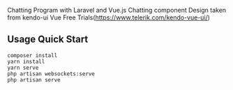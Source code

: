 Chatting Program with Laravel and Vue.js
Chatting component Design taken from kendo-ui Vue Free Trials(https://www.telerik.com/kendo-vue-ui/)

**Usage**
Quick Start
---
```
composer install
yarn install
yarn serve
php artisan websockets:serve
php artisan serve
```

